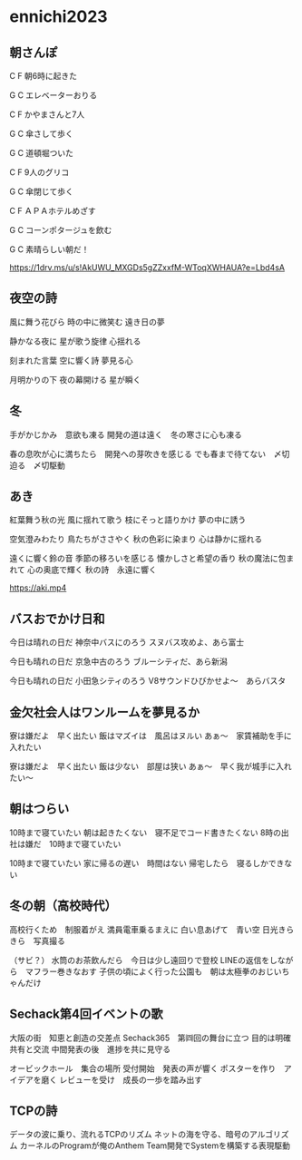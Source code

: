 # ennichi2023


## 朝さんぽ


C      F
朝6時に起きた

G          C
エレベーターおりる

C         F
かやまさんと7人

G       C
傘さして歩く

G       C
道頓堀ついた

C      F
9人のグリコ

G      C
傘閉じて歩く

C         F
ＡＰＡホテルめざす

G             C
コーンポタージュを飲む

G        C
素晴らしい朝だ！


https://1drv.ms/u/s!AkUWU_MXGDs5gZZxxfM-WToqXWHAUA?e=Lbd4sA

## 夜空の詩

風に舞う花びら
時の中に微笑む
遠き日の夢

静かなる夜に
星が歌う旋律
心揺れる

刻まれた言葉
空に響く詩
夢見る心

月明かりの下
夜の幕開ける
星が瞬く


## 冬
手がかじかみ　意欲も凍る
開発の道は遠く　冬の寒さに心も凍る

春の息吹が心に満ちたら　開発への芽吹きを感じる
でも春まで待てない　〆切迫る　〆切駆動


## あき

紅葉舞う秋の光
風に揺れて歌う
枝にそっと語りかけ
夢の中に誘う

空気澄みわたり
鳥たちがささやく
秋の色彩に染まり
心は静かに揺れる

遠くに響く鈴の音
季節の移ろいを感じる
懐かしさと希望の香り
秋の魔法に包まれて
心の奥底で輝く
秋の詩　永遠に響く

https://aki.mp4



## バスおでかけ日和

今日は晴れの日だ
神奈中バスにのろう
スヌバス攻めよ、あら富士

今日も晴れの日だ
京急中古のろう
ブルーシティだ、あら新潟

今日も晴れの日だ
小田急シティのろう
V8サウンドひびかせよ～　あらバスタ


## 金欠社会人はワンルームを夢見るか

寮は嫌だよ　早く出たい
飯はマズイは　風呂はヌルい
あぁ～　家賃補助を手に入れたい

寮は嫌だよ　早く出たい
飯は少ない　部屋は狭い
あぁ～　早く我が城手に入れたい～


## 朝はつらい

10時まで寝ていたい
朝は起きたくない　寝不足でコード書きたくない
8時の出社は嫌だ　10時まで寝ていたい

10時まで寝ていたい
家に帰るの遅い　時間はない
帰宅したら　寝るしかできない

## 冬の朝（高校時代）
高校行くため　制服着がえ
満員電車乗るまえに
白い息あげて　青い空
日光きらきら　写真撮る

（サビ？）
水筒のお茶飲んだら　今日は少し遠回りで登校
LINEの返信をしながら　マフラー巻きなおす
子供の頃によく行った公園も　朝は太極拳のおじいちゃんだけ


## Sechack第4回イベントの歌

大阪の街　知恵と創造の交差点
Sechack365　第㈣回の舞台に立つ
目的は明確　共有と交流
中間発表の後　進捗を共に見守る

オービックホール　集合の場所
受付開始　発表の声が響く
ポスターを作り　アイデアを磨く
レビューを受け　成長の一歩を踏み出す


## TCPの詩

データの波に乗り、流れるTCPのリズム
ネットの海を守る、暗号のアルゴリズム
カーネルのProgramが俺のAnthem
Team開発でSystemを構築する表現駆動

